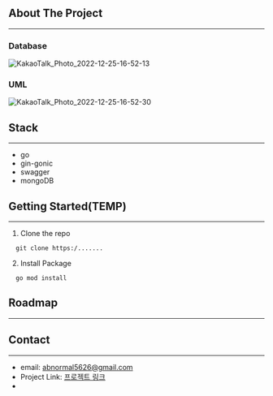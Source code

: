 
## About The Project
___

### Database
![KakaoTalk_Photo_2022-12-25-16-52-13](https://user-images.githubusercontent.com/20445415/209460804-ec8e9781-81d8-4787-9816-d22df963d993.png)

### UML
![KakaoTalk_Photo_2022-12-25-16-52-30](https://user-images.githubusercontent.com/20445415/209460826-6179ab57-d72e-4b59-a465-aff9768bf82f.png)



## Stack
___
- go
- gin-gonic
- swagger
- mongoDB

## Getting Started(TEMP)
___

1. Clone the repo
  ```
    git clone https:/.......
  ```
2. Install Package 
  ```
    go mod install
  ```


## Roadmap
___

## Contact
___

- email: [abnormal5626@gmail.com]()
- Project Link: [프로젝트 링크]()
- 

